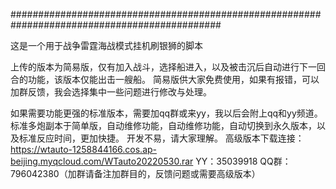 
##############################################################################################

这是一个用于战争雷霆海战模式挂机刷银狮的脚本

上传的版本为简易版，仅有加入战斗，选择船进入，以及被击沉后自动进行下一回合的功能，该版本仅能出击一艘船。
简易版供大家免费使用，如果有报错，可以加群反馈，我会选择集中一些问题进行修改与处理。

如果需要功能更强的标准版本，需要加qq群或来yy，我以后会附上qq和yy频道。
标准多炮副本于简单版，自动维修功能，自动维修功能，自动切换到永久版本，以及标准反应时间，更加快捷。
开发不易，请大家理解。
高级版本下载连接：https://wtauto-1258844166.cos.ap-beijing.myqcloud.com/WTauto20220530.rar
YY：35039918
QQ群：796042380（加群请备注加群目的，反馈问题或需要高级版本）
